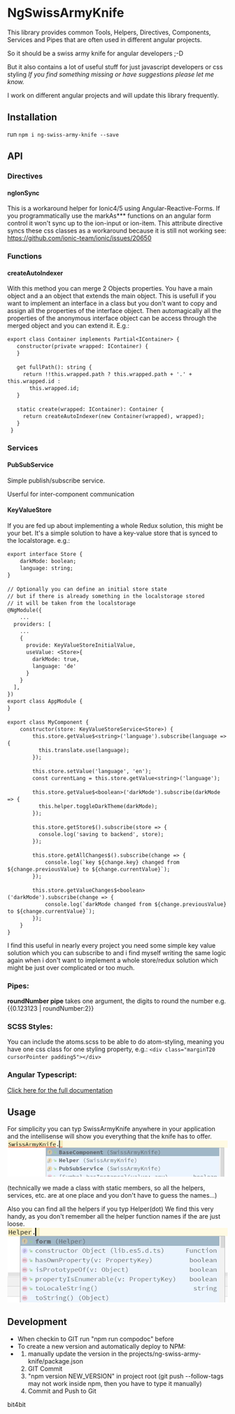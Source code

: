 # NgSwissArmyKnife

This library provides common Tools, Helpers, Directives, Components, Services and Pipes
that are often used in different angular projects.

So it should be a swiss army knife for angular developers ;-D

But it also contains a lot of useful stuff for just javascript developers or css styling
_If you find something missing or have suggestions please let me know._

I work on different angular projects and will update this library frequently.
## Installation

run  `npm i ng-swiss-army-knife --save`

## API

### Directives
#### ngIonSync
This is a workaround helper for Ionic4/5 using Angular-Reactive-Forms.
If you programmatically use the markAs*** functions on an angular form control it won't sync up to the ion-input or ion-item.
This attribute directive syncs these css classes as a workaround because it is still not working see:
https://github.com/ionic-team/ionic/issues/20650
 
### Functions
#### createAutoIndexer
With this method you can merge 2 Objects properties. You have a main object and a an object that extends the  main object.
This is usefull if you want to implement an interface in a class but you don't want
to copy and assign all the properties of the interface object.
Then automagically all the properties of the anonymous interface object can be access through the merged
object and you can extend it.
E.g.:
```
export class Container implements Partial<IContainer> {
   constructor(private wrapped: IContainer) {
   }
 
   get fullPath(): string {
     return !!this.wrapped.path ? this.wrapped.path + '.' + this.wrapped.id :
       this.wrapped.id;
   }
 
   static create(wrapped: IContainer): Container {
     return createAutoIndexer(new Container(wrapped), wrapped);
   }
 }
```
### Services
#### PubSubService
Simple publish/subscribe service.

Userful for inter-component communication
#### KeyValueStore
If you are fed up about implementing a whole Redux solution, this might be your bet.
It's a simple solution to have a key-value store that is synced to the localstorage.
e.g.:

```
export interface Store {
    darkMode: boolean;
    language: string;
}

// Optionally you can define an initial store state
// but if there is already something in the localstorage stored
// it will be taken from the localstorage
@NgModule({
    ...
  providers: [
    ...
    {
      provide: KeyValueStoreInitialValue,
      useValue: <Store>{
        darkMode: true,
        language: 'de'
      }
    }
  ],
})
export class AppModule {
}

export class MyComponent {
    constructor(store: KeyValueStoreService<Store>) {
        this.store.getValue$<string>('language').subscribe(language => {
          this.translate.use(language);
        });

        this.store.setValue('language', 'en');
        const currentLang = this.store.getValue<string>('language');
    
        this.store.getValue$<boolean>('darkMode').subscribe(darkMode => {
          this.helper.toggleDarkTheme(darkMode);
        });
    
        this.store.getStore$().subscribe(store => {
          console.log('saving to backend', store);
        });

        this.store.getAllChanges$().subscribe(change => {
            console.log(`key ${change.key} changed from ${change.previousValue} to ${change.currentValue}`);
        });

        this.store.getValueChanges$<boolean>('darkMode').subscribe(change => {
            console.log(`darkMode changed from ${change.previousValue} to ${change.currentValue}`);
        });
    }    
}
```
I find this useful in nearly every project you need some simple key value solution which you can subscribe to
and i find myself writing the same logic again when i don't want to implement
a whole store/redux solution which might be just over complicated or too much.

### Pipes:
**roundNumber pipe**
takes one argument, the digits to round the number
e.g. {{0.123123 | roundNumber:2}}

### SCSS Styles:
You can include the atoms.scss to be able to do atom-styling, meaning
you have one css class for one styling property, e.g.:
`<div class="marginT20 cursorPointer padding5"></div>`

### Angular Typescript:

[Click here for the full documentation](https://nickwinger.github.io/ng-swiss-army-knife/)

## Usage
For simplicity you can typ SwissArmyKnife anywhere
in your application and the intellisense will show you
everything that the knife has to offer.
![Intellisense1](https://raw.githubusercontent.com/nickwinger/ng-swiss-army-knife/master/assets/intellisense1.png "Intellisense1")

(technically we made a class with static members, so all
the helpers, services, etc. are at one place and you don't have
to guess the names...)

Also you can find all the helpers if you typ Helper(dot)
We find this very handy, as you don't remember all the helper function
names if the are just loose.
![Intellisense2](https://raw.githubusercontent.com/nickwinger/ng-swiss-army-knife/master/assets/intellisense2.png "Intellisense2")



## Development
* When checkin to GIT run "npm run compodoc" before
* To create a new version and automatically deploy to NPM: 
* 1. manually update the version in the projects/ng-swiss-army-knife/package.json
  2. GIT Commit
  3. "npm version NEW_VERSION" in project root
  (git push --follow-tags may not work inside npm, then you have to type it manually)
  4. Commit and Push to Git
  
bit4bit
